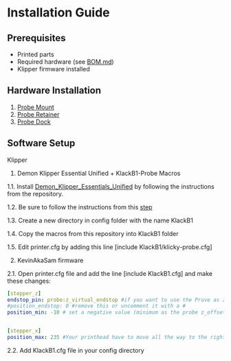 # Installation Guide

## Prerequisites
- Printed parts
- Required hardware (see [BOM.md](https://kevinakasam.com/klack-bom/))
- Klipper firmware installed

## Hardware Installation
1. [Probe Mount](https://kevinakasam.com/lets-build-the-probe-mount/)
2. [Probe Retainer](https://kevinakasam.com/lets-build-the-probe-retainer/)
3. [Probe Dock](https://kevinakasam.com/lets-build-the-probe-dock/)


## Software Setup
Klipper 

1. Demon Klipper Essential Unified + KlackB1-Probe Macros

1.1. Install [Demon_Klipper_Essentials_Unified](https://github.com/3DPrintDemon/Demon_Klipper_Essentials_Unified/tree/main) by following the instructions from the repository.

1.2. Be sure to follow the instructions from this [step](https://github.com/3DPrintDemon/Demon_Klipper_Essentials_Unified/blob/main/Documentation/INSTALL_INSTRUCTIONS/General%20_Setup_For_All_Printers/INSTALL_INSTRUCTIONS.md#unless-youre-using-klicky-probe) 

1.3. Create a new directory in config folder with the name KlackB1

1.4. Copy the macros from this repository into KlackB1 folder

1.5. Edit printer.cfg by adding this line [include KlackB1/klicky-probe.cfg]

2. KevinAkaSam firmware

2.1. Open printer.cfg file and add the line [include KlackB1.cfg] and make these changes:
```yaml
[stepper_z]
endstop_pin: probe:z_virtual_endstop #if you want to use the Prove as z-endstop (You can unsinstall the stock z endstop then. If not, remove the [homing_override])
#position_endstop: 0 #remove this or uncomment it with a #
position_min: -10 # set a negative value (minimum as the probe z_offset)


[stepper_x]
position_max: 235 #Your printhead have to move all the way to the right to pickup the probe. If your screw collides with the metal plate, simply flip it around.
```
2.2. Add KlackB1.cfg file in your config directory